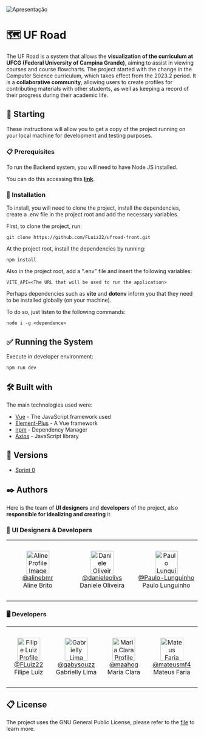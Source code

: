 ![Apresentação](https://github.com/FLuiz22/ufroad-api/assets/62821027/f559ab71-8c21-48cc-9cb9-1204f719e334)

# 🗺 UF Road

The UF Road is a system that allows the **visualization of the curriculum at UFCG (Federal University of Campina Grande)**, aiming to assist in viewing courses and course flowcharts. The project started with the change in the Computer Science curriculum, which takes effect from the 2023.2 period. It is a **collaborative community**, allowing users to create profiles for contributing materials with other students, as well as keeping a record of their progress during their academic life.

## 🚀 Starting

These instructions will allow you to get a copy of the project running on your local machine for development and testing purposes.

### 📋 Prerequisites

To run the Backend system, you will need to have Node JS installed.

You can do this accessing this **[link](https://nodejs.org/en/download)**.

### 🔧 Installation

To install, you will need to clone the project, install the dependencies, create a .env file in the project root and add the necessary variables.

First, to clone the project, run:

```shell
git clone https://github.com/FLuiz22/ufroad-front.git
```

At the project root, install the dependencies by running:

```shell
npm install
```

Also in the project root, add a ".env" file and insert the following variables:

```.env
VITE_API=<The URL that will be used to run the application>
```

Perhaps dependencies such as **vite** and **dotenv** inform you that they need to be installed globally (on your machine).

To do so, just listen to the following commands:

```shell
node i -g <dependence>
```

## ✅ Running the System

Execute in developer environment:

```shell
npm run dev
```

## 🛠️ Built with

The main technologies used were:

- [Vue](https://vuejs.org/) - The JavaScript framework used
- [Element-Plus](https://element-plus.org/en-US/) - A Vue framework
- [npm](https://docs.npmjs.com/) - Dependency Manager
- [Axios](https://axios-http.com/) - JavaScript library

## 📌 Versions

- [Sprint 0]()

## ✒️ Authors

Here is the team of **UI designers** and **developers** of the project, also **responsible for idealizing and creating** it.

### 🎨 UI Designers & Developers
<table>
   <tr>
      <td align="center" width="190px" height="160px">
         <img src="https://avatars.githubusercontent.com/u/128195146?v=4" alt="Aline Profile Image" width="60"></img>
         </br>
         <a href="https://github.com/alinebmr">@alinebmr</a>
         <br>Aline Brito</br>
      </td>
      <td align="center" width="190px" height="160px">
         <img src="https://avatars.githubusercontent.com/u/62821027?v=4" alt="Daniele Oliveira Profile Image" width="60"></img>
         </br>
         <a href="https://github.com/danieleolivs">@danieleolivs</a>
         <br>Daniele Oliveira</br>
      </td>
      <td align="center" width="190px" height="160px">
         <img src="https://avatars.githubusercontent.com/u/127061916?v=4" alt="Paulo Lunguinho Profile Image" width="60"></img>
         </br>
         <a href="https://github.com/Paulo-Lunguinho">@Paulo-Lunguinho</a>
         <br>Paulo Lunguinho</br>
      </td>
    </tr>
</table>

### 🖥️ Developers
<table>
    <tr>
      <td align="center" width="190px" height="160px">
         <img src="https://avatars.githubusercontent.com/u/64997111?v=4" alt="Filipe Luiz Profile Image" width="60"></img>
         </br>
         <a href="https://github.com/FLuiz22">@FLuiz22</a>
         <br>Filipe Luiz</br>
      </td>
      <td align="center" width="190px" height="160px">
         <img src="https://avatars.githubusercontent.com/u/134799414?v=4" alt="Gabrielly Lima Profile Image" width="60"></img>
         </br>
         <a href="https://github.com/gabysouzz">@gabysouzz</a>
         <br>Gabrielly Lima</br>
      </td>
      <td align="center" width="190px" height="160px">
         <img src="https://avatars.githubusercontent.com/u/117235880?v=4" alt="Maria Clara Profile Image" width="60"></img>
         </br>
         <a href="https://github.com/maahog">@maahog</a>
         <br>Maria Clara</br>
      </td>
      <td align="center" width="190px" height="160px">
         <img src="https://avatars.githubusercontent.com/u/130506942?v=4" alt="Mateus Faria Profile Image" width="60"></img>
         </br>
         <a href="https://github.com/mateusmf4">@mateusmf4</a>
         <br>Mateus Faria</br>
      </td>
   </tr>
</table>


## 📋 License

The project uses the GNU General Public License, please refer to the [file](https://github.com/FLuiz22/ufroad-front/blob/main/LICENSE) to learn more.
